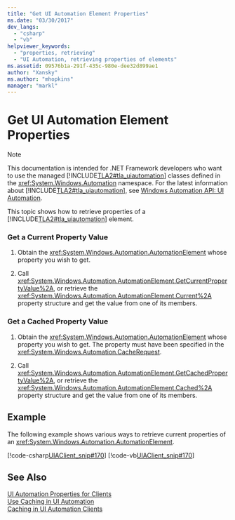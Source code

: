 ```yaml
---
title: "Get UI Automation Element Properties"
ms.date: "03/30/2017"
dev_langs: 
  - "csharp"
  - "vb"
helpviewer_keywords: 
  - "properties, retrieving"
  - "UI Automation, retrieving properties of elements"
ms.assetid: 09576b1a-291f-435c-980e-dee32d899ae1
author: "Xansky"
ms.author: "mhopkins"
manager: "markl"
---
```

# Get UI Automation Element Properties
> [!NOTE]
>  This documentation is intended for .NET Framework developers who want to use the managed [!INCLUDE[TLA2#tla_uiautomation](../../../includes/tla2sharptla-uiautomation-md.md)] classes defined in the <xref:System.Windows.Automation> namespace. For the latest information about [!INCLUDE[TLA2#tla_uiautomation](../../../includes/tla2sharptla-uiautomation-md.md)], see [Windows Automation API: UI Automation](http://go.microsoft.com/fwlink/?LinkID=156746).  
  
 This topic shows how to retrieve properties of a [!INCLUDE[TLA2#tla_uiautomation](../../../includes/tla2sharptla-uiautomation-md.md)] element.  
  
### Get a Current Property Value  
  
1.  Obtain the <xref:System.Windows.Automation.AutomationElement> whose property you wish to get.  
  
2.  Call <xref:System.Windows.Automation.AutomationElement.GetCurrentPropertyValue%2A>, or retrieve the <xref:System.Windows.Automation.AutomationElement.Current%2A> property structure and get the value from one of its members.  
  
### Get a Cached Property Value  
  
1.  Obtain the <xref:System.Windows.Automation.AutomationElement> whose property you wish to get. The property must have been specified in the <xref:System.Windows.Automation.CacheRequest>.  
  
2.  Call <xref:System.Windows.Automation.AutomationElement.GetCachedPropertyValue%2A>, or retrieve the <xref:System.Windows.Automation.AutomationElement.Cached%2A> property structure and get the value from one of its members.  
  
## Example  
 The following example shows various ways to retrieve current properties of an <xref:System.Windows.Automation.AutomationElement>.  
  
 [!code-csharp[UIAClient_snip#170](../../../samples/snippets/csharp/VS_Snippets_Wpf/UIAClient_snip/CSharp/ClientForm.cs#170)]
 [!code-vb[UIAClient_snip#170](../../../samples/snippets/visualbasic/VS_Snippets_Wpf/UIAClient_snip/VisualBasic/ClientForm.vb#170)]  
  
## See Also  
 [UI Automation Properties for Clients](../../../docs/framework/ui-automation/ui-automation-properties-for-clients.md)  
 [Use Caching in UI Automation](../../../docs/framework/ui-automation/use-caching-in-ui-automation.md)  
 [Caching in UI Automation Clients](../../../docs/framework/ui-automation/caching-in-ui-automation-clients.md)
